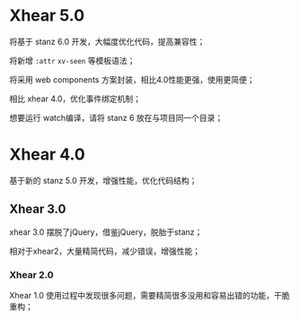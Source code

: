 # Xhear 5.0

将基于 stanz 6.0 开发，大幅度优化代码，提高兼容性；

将新增 `:attr` `xv-seen` 等模板语法；

将采用 web components 方案封装，相比4.0性能更强，使用更简便；

相比 xhear 4.0，优化事件绑定机制；

想要运行 watch编译，请将 stanz 6 放在与项目同一个目录；

# Xhear 4.0

基于新的 stanz 5.0 开发，增强性能，优化代码结构；

## Xhear 3.0

xhear 3.0 摆脱了jQuery，借鉴jQuery，脱胎于stanz；

相对于xhear2，大量精简代码，减少错误，增强性能；

### Xhear 2.0

Xhear 1.0 使用过程中发现很多问题，需要精简很多没用和容易出错的功能，干脆重构；
